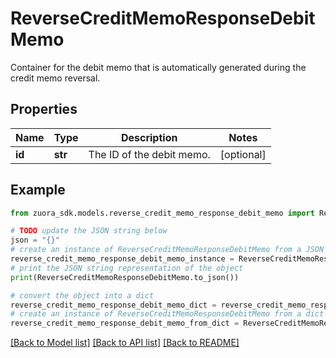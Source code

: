 # ReverseCreditMemoResponseDebitMemo

Container for the debit memo that is automatically generated during the credit memo reversal.

## Properties

Name | Type | Description | Notes
------------ | ------------- | ------------- | -------------
**id** | **str** | The ID of the debit memo. | [optional] 

## Example

```python
from zuora_sdk.models.reverse_credit_memo_response_debit_memo import ReverseCreditMemoResponseDebitMemo

# TODO update the JSON string below
json = "{}"
# create an instance of ReverseCreditMemoResponseDebitMemo from a JSON string
reverse_credit_memo_response_debit_memo_instance = ReverseCreditMemoResponseDebitMemo.from_json(json)
# print the JSON string representation of the object
print(ReverseCreditMemoResponseDebitMemo.to_json())

# convert the object into a dict
reverse_credit_memo_response_debit_memo_dict = reverse_credit_memo_response_debit_memo_instance.to_dict()
# create an instance of ReverseCreditMemoResponseDebitMemo from a dict
reverse_credit_memo_response_debit_memo_from_dict = ReverseCreditMemoResponseDebitMemo.from_dict(reverse_credit_memo_response_debit_memo_dict)
```
[[Back to Model list]](../README.md#documentation-for-models) [[Back to API list]](../README.md#documentation-for-api-endpoints) [[Back to README]](../README.md)


